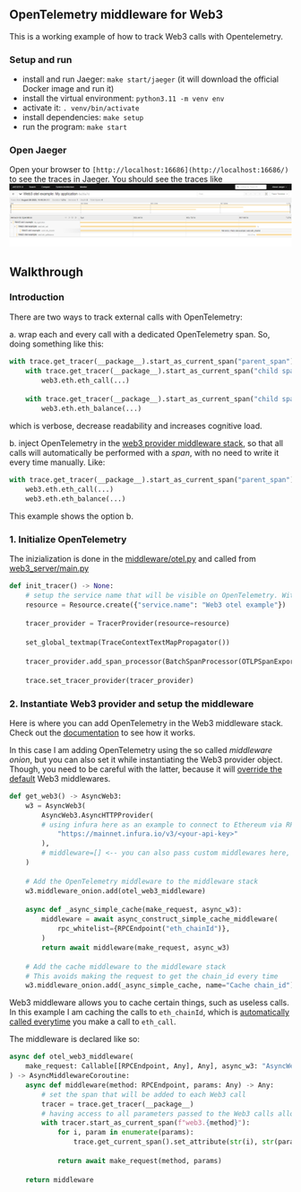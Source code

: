 ## OpenTelemetry middleware for Web3

This is a working example of how to track Web3 calls with Opentelemetry.

### Setup and run

- install and run Jaeger: `make start/jaeger` (it will download the official Docker image and run it)
- install the virtual environment: `python3.11 -m venv env`
- activate it: `. venv/bin/activate`
- install dependencies: `make setup`
- run the program: `make start`

### Open Jaeger

Open your browser to `[http://localhost:16686](http://localhost:16686/)` to see the traces in Jaeger.
You should see the traces like
![](otel-test.png)

## Walkthrough

### Introduction

There are two ways to track external calls with OpenTelemetry:


a. wrap each and every call with a dedicated OpenTelemetry span. So, doing something like this:

```python
with trace.get_tracer(__package__).start_as_current_span("parent_span"):
    with trace.get_tracer(__package__).start_as_current_span("child span"):
        web3.eth.eth_call(...)

    with trace.get_tracer(__package__).start_as_current_span("child span"):
        web3.eth.eth_balance(...)
```
which is verbose, decrease readability and increases cognitive load.

b. inject OpenTelemetry in the [web3 provider middleware stack](https://web3py.readthedocs.io/en/stable/middleware.html#), so that all calls will automatically be performed with a *span*, with no need to write it every time manually. Like: 
```python
with trace.get_tracer(__package__).start_as_current_span("parent_span"):
    web3.eth.eth_call(...)
    web3.eth.eth_balance(...)
```

This example shows the option b.


### 1.  Initialize OpenTelemetry

The inizialization is done in the [middleware/otel.py](middleware/otel.py) and called from [web3_server/main.py](web3_server/__main__.py)

```python
def init_tracer() -> None:
    # setup the service name that will be visible on OpenTelemetry. Without this it will be shown as `Unknown service`
    resource = Resource.create({"service.name": "Web3 otel example"})
    
    tracer_provider = TracerProvider(resource=resource)

    set_global_textmap(TraceContextTextMapPropagator())
    
    tracer_provider.add_span_processor(BatchSpanProcessor(OTLPSpanExporter()))
    
    trace.set_tracer_provider(tracer_provider)
```
### 2. Instantiate Web3 provider and setup the middleware

Here is where you can add OpenTelemetry in the Web3 middleware stack. Check out the [documentation](https://web3py.readthedocs.io/en/stable/middleware.html#configuring-middleware) to see how it works.

In this case I am adding OpenTelemetry using the so called *middleware onion*, but you can also set it while instantiating the Web3 provider object. Though, you need to be careful with the latter, because it will [override the default](https://web3py.readthedocs.io/en/stable/middleware.html#optional-middleware) Web3 middlewares. 

```python
def get_web3() -> AsyncWeb3:
    w3 = AsyncWeb3(
        AsyncWeb3.AsyncHTTPProvider(
        # using infura here as an example to connect to Ethereum via RPC
            "https://mainnet.infura.io/v3/<your-api-key>"
        ),
        # middleware=[] <-- you can also pass custom middlewares here, but this will override the default ones. Be careful.
    )
    
    # Add the OpenTelemetry middleware to the middleware stack
    w3.middleware_onion.add(otel_web3_middleware)

    async def _async_simple_cache(make_request, async_w3):
        middleware = await async_construct_simple_cache_middleware(
            rpc_whitelist={RPCEndpoint("eth_chainId")},
        )
        return await middleware(make_request, async_w3)

    # Add the cache middleware to the middleware stack
    # This avoids making the request to get the chain_id every time
    w3.middleware_onion.add(_async_simple_cache, name="Cache chain_id")
```
Web3 middleware allows you to cache certain things, such as useless calls. In this example I am caching the calls to `eth_chainId`, which is [automatically called everytime](https://github.com/ethers-io/ethers.js/issues/901) you make a call to `eth_call`.

The middleware is declared like so:
```python
async def otel_web3_middleware(
    make_request: Callable[[RPCEndpoint, Any], Any], async_w3: "AsyncWeb3"
) -> AsyncMiddlewareCoroutine:
    async def middleware(method: RPCEndpoint, params: Any) -> Any:
        # set the span that will be added to each Web3 call
        tracer = trace.get_tracer(__package__)
        # having access to all parameters passed to the Web3 calls allows to use them to add information in the span, such as the method name, but you can do whatever you like.
        with tracer.start_as_current_span(f"web3.{method}"):
            for i, param in enumerate(params):
                trace.get_current_span().set_attribute(str(i), str(param))

            return await make_request(method, params)

    return middleware
```
